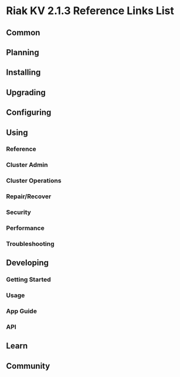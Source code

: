 # Riak KV 2.1.3 Reference Links List


## Common

[downloads]: /riak/kv/2.0.0/downloads/
[install index]: /riak/kv/2.0.0/setup/installing
[upgrade index]: /riak/kv/2.0.0/upgrading
[plan index]: /riak/kv/2.0.0/planning
[config index]: /riak/2.1.3/using/configuring/
[config reference]: /riak/kv/2.0.0/configuring/reference/
[manage index]: /riak/kv/2.0.0/using/managing
[performance index]: /riak/kv/2.0.0/using/performance
[glossary vnode]: /riak/kv/2.0.0/learn/glossary/#vnode
[contact basho]: http://basho.com/contact/


## Planning

[plan index]: /riak/kv/2.0.0/setup/planning
[plan start]: /riak/kv/2.0.0/setup/planning/start
[plan backend]: /riak/kv/2.0.0/setup/planning/backend
[plan backend bitcask]: /riak/kv/2.0.0/setup/planning/backend/bitcask
[plan backend leveldb]: /riak/kv/2.0.0/setup/planning/backend/leveldb
[plan backend memory]: /riak/kv/2.0.0/setup/planning/backend/memory
[plan backend multi]: /riak/kv/2.0.0/setup/planning/backend/multi
[plan cluster capacity]: /riak/kv/2.0.0/setup/planning/cluster-capacity
[plan bitcask capacity]: /riak/kv/2.0.0/setup/planning/bitcask-capacity-calc
[plan best practices]: /riak/kv/2.0.0/setup/planning/best-practices
[plan future]: /riak/kv/2.0.0/setup/planning/future


## Installing

[install index]: /riak/kv/2.0.0/setup/installing
[install aws]: /riak/kv/2.0.0/setup/installing/amazon-web-services
[install debian & ubuntu]: /riak/kv/2.0.0/setup/installing/debian-ubuntu
[install freebsd]: /riak/kv/2.0.0/setup/installing/freebsd
[install mac osx]: /riak/kv/2.0.0/setup/installing/mac-osx
[install rhel & centos]: /riak/kv/2.0.0/setup/installing/rhel-centos
[install smartos]: /riak/kv/2.0.0/setup/installing/smartos
[install solaris]: /riak/kv/2.0.0/setup/installing/solaris
[install suse]: /riak/kv/2.0.0/setup/installing/suse
[install windows azure]: /riak/kv/2.0.0/setup/installing/windows-azure

[install source index]: /riak/kv/2.0.0/setup/installing/source
[install source erlang]: /riak/kv/2.0.0/setup/installing/source/erlang
[install source jvm]: /riak/kv/2.0.0/setup/installing/source/jvm

[install verify]: /riak/kv/2.0.0/setup/installing/verify


## Upgrading

[upgrade index]: /riak/kv/2.0.0/setup/upgrading
[upgrade checklist]: /riak/kv/2.0.0/setup/upgrading/checklist
[upgrade version]: /riak/kv/2.0.0/setup/upgrading/version
[upgrade cluster]: /riak/kv/2.0.0/setup/upgrading/cluster
[upgrade mdc]: /riak/kv/2.0.0/setup/upgrading/multi-datacenter
[upgrade downgrade]: /riak/kv/2.0.0/setup/upgrading/downgrade


## Configuring

[config index]: /riak/kv/2.0.0/configuring
[config basic]: /riak/kv/2.0.0/configuring/basic
[config backend]: /riak/kv/2.0.0/configuring/backend
[config manage]: /riak/kv/2.0.0/configuring/managing
[config reference]: /riak/kv/2.0.0/configuring/reference/
[config strong consistency]: /riak/kv/2.0.0/configuring/strong-consistency
[config load balance]: /riak/kv/2.0.0/configuring/load-balancing-proxy
[config mapreduce]: /riak/kv/2.0.0/configuring/map-reduce
[config search]: /riak/kv/2.0.0/configuring/search/

[config v3 mdc]: /riak/kv/2.0.0/configuring/v3-multi-datacenter
[config v3 nat]: /riak/kv/2.0.0/configuring/v3-multi-datacenter/nat
[config v3 quickstart]: /riak/kv/2.0.0/configuring/v3-multi-datacenter/quick-start
[config v3 ssl]: /riak/kv/2.0.0/configuring/v3-multi-datacenter/ssl

[config v2 mdc]: /riak/kv/2.0.0/configuring/v2-multi-datacenter
[config v2 nat]: /riak/kv/2.0.0/configuring/v2-multi-datacenter/nat
[config v2 quickstart]: /riak/kv/2.0.0/configuring/v2-multi-datacenter/quick-start
[config v2 ssl]: /riak/kv/2.0.0/configuring/v2-multi-datacenter/ssl



## Using

[use index]: /riak/kv/2.0.0/using/
[use admin commands]: /riak/kv/2.0.0/using/cluster-admin-commands
[use running cluster]: /riak/kv/2.0.0/using/running-a-cluster

### Reference

[use ref custom code]: /riak/kv/2.0.0/using/reference/custom-code
[use ref handoff]: /riak/kv/2.0.0/using/reference/handoff
[use ref monitoring]: /riak/kv/2.0.0/using/reference/monitoring
[use ref search]: /riak/kv/2.0.0/using/reference/search
[use ref 2i]: /riak/kv/2.0.0/using/reference/secondary-indexes
[use ref snmp]: /riak/kv/2.0.0/using/reference/snmp
[use ref strong consistency]: /riak/2.1.3/using/reference/strong-consistency
[use ref jmx]: /riak/kv/2.0.0/using/reference/jmx
[use ref obj del]: /riak/kv/2.0.0/using/reference/object-deletion/
[use ref v3 mdc]: /riak/kv/2.0.0/using/reference/v3-multi-datacenter
[use ref v2 mdc]: /riak/kv/2.0.0/using/reference/v2-multi-datacenter

### Cluster Admin

[use admin index]: /riak/kv/2.0.0/using/admin/
[use admin commands]: /riak/kv/2.0.0/using/admin/commands/
[use admin riak cli]: /riak/kv/2.0.0/using/admin/riak-cli/
[use admin riak-admin]: /riak/kv/2.0.0/using/admin/riak-admin/
[use admin riak control]: /riak/kv/2.0.0/using/admin/riak-control/

### Cluster Operations

[cluster ops add remove node]: /riak/kv/2.0.0/using/cluster-operations/adding-removing-nodes
[cluster ops inspect node]: /riak/kv/2.0.0/using/cluster-operations/inspecting-node
[cluster ops change info]: /riak/kv/2.0.0/using/cluster-operations/changing-cluster-info
[cluster ops load balance]: /riak/kv/2.0.0/using/cluster-operations/load-balancing
[cluster ops bucket types]: /riak/kv/2.0.0/using/cluster-operations/bucket-types
[cluster ops handoff]: /riak/kv/2.0.0/using/cluster-operations/handoff
[cluster ops log]: /riak/kv/2.0.0/using/cluster-operations/logging
[cluster ops obj del]: /riak/kv/2.0.0/using/cluster-operations/object-deletion
[cluster ops backup]: /riak/kv/2.0.0/using/cluster-operations/backing-up
[cluster ops mdc]: /riak/kv/2.0.0/using/cluster-operations/multi-datacenter
[cluster ops strong consistency]: /riak/kv/2.0.0/using/cluster-operations/strong-consistency
[cluster ops 2i]: /riak/kv/2.0.0/using/cluster-operations/secondary-indexes
[cluster ops v3 mdc]: /riak/kv/2.0.0/using/cluster-operations/v3-multi-datacenter
[cluster ops v2 mdc]: /riak/kv/2.0.0/using/cluster-operations/v2-multi-datacenter

### Repair/Recover

[repair recover index]: /riak/kv/2.0.0/repair-recovery
[repair recover index]: /riak/kv/2.0.0/repair-recovery/failure-recovery/

### Security

[security index]: /riak/kv/2.0.0/using/security/
[security basics]: /riak/kv/2.0.0/using/security/basics
[security managing]: /riak/kv/2.0.0/using/security/managing-sources/

### Performance

[perf index]: /riak/kv/2.0.0/using/performance/
[perf benchmark]: /riak/kv/2.0.0/using/performance/benchmarking
[perf open files]: /riak/kv/2.0.0/using/performance/open-files-limit/
[perf erlang]: /riak/kv/2.0.0/using/performance/erlang
[perf aws]: /riak/kv/2.0.0/using/performance/amazon-web-services
[perf latency checklist]: /riak/kv/2.0.0/using/performance/latency-reduction-checklist

### Troubleshooting

[troubleshoot http]: /riak/kv/2.0.0/using/troubleshooting/http-204


## Developing

[dev index]: /riak/kv/2.0.0/developing
[dev client libraries]: /riak/kv/2.0.0/developing/client-libraries
[dev data model]: /riak/kv/2.0.0/developing/data-modeling
[dev data types]: /riak/kv/2.0.0/developing/data-types
[dev kv model]: /riak/kv/2.0.0/developing/key-value-modeling

### Getting Started

[getting started]: /riak/kv/2.0.0/developing/getting-started
[getting started java]: /riak/kv/2.0.0/developing/getting-started/java
[getting started ruby]: /riak/kv/2.0.0/developing/getting-started/ruby
[getting started python]: /riak/kv/2.0.0/developing/getting-started/python
[getting started php]: /riak/kv/2.0.0/developing/getting-started/php
[getting started csharp]: /riak/kv/2.0.0/developing/getting-started/csharp
[getting started nodejs]: /riak/kv/2.0.0/developing/getting-started/nodejs
[getting started erlang]: /riak/kv/2.0.0/developing/getting-started/erlang
[getting started golang]: /riak/kv/2.0.0/developing/getting-started/golang

[obj model java]: /riak/kv/2.0.0/developing/getting-started/java/object-modeling
[obj model ruby]: /riak/kv/2.0.0/developing/getting-started/ruby/object-modeling
[obj model python]: /riak/kv/2.0.0/developing/getting-started/python/object-modeling
[obj model csharp]: /riak/kv/2.0.0/developing/getting-started/csharp/object-modeling
[obj model nodejs]: /riak/kv/2.0.0/developing/getting-started/nodejs/object-modeling
[obj model erlang]: /riak/kv/2.0.0/developing/getting-started/erlang/object-modeling
[obj model golang]: /riak/kv/2.0.0/developing/getting-started/golang/object-modeling

### Usage

[usage index]: /riak/kv/2.0.0/developing/usage
[usage bucket types]: /riak/kv/2.0.0/developing/usage/bucket-types
[usage commit hooks]: /riak/kv/2.0.0/developing/usage/commit-hooks
[usage conflict resolution]: /riak/kv/2.0.0/developing/usage/conflict-resolution
[usage content types]: /riak/kv/2.0.0/developing/usage/content-types
[usage create objects]: /riak/kv/2.0.0/developing/usage/create-objects
[usage custom extractors]: /riak/kv/2.0.0/developing/usage/custom-extractors
[usage delete objects]: /riak/kv/2.0.0/developing/usage/deleting-objects
[usage mapreduce]: /riak/kv/2.0.0/developing/usage/mapreduce
[usage search]: /riak/kv/2.0.0/developing/usage/search
[usage search schema]: /riak/kv/2.0.0/developing/usage/search-schemas
[usage search data types]: /riak/kv/2.0.0/developing/usage/searching-data-types
[usage 2i]: /riak/kv/2.0.0/developing/usage/secondary-indexes
[usage update objects]: /riak/kv/2.0.0/developing/usage/updating-objects

### App Guide

[apps mapreduce]: /riak/kv/2.0.0/developing/app-guide/advanced-mapreduce
[apps replication properties]: /riak/kv/2.0.0/developing/app-guide/replication-properties
[apps strong consistency]: /riak/kv/2.0.0/developing/app-guide/strong-consistency

### API

[dev api backend]: /riak/kv/2.0.0/developing/api/backend
[dev api http]: /riak/kv/2.0.0/developing/api/http
[dev api http status]: /riak/kv/2.0.0/developing/api/http/status
[dev api pbc]: /riak/kv/2.0.0/developing/api/protocol-buffers/


## Learn

[learn new nosql]: /riak/kv/learn/new-to-nosql
[learn use cases]: /riak/kv/learn/use-cases
[learn why riak]: /riak/kv/learn/why-riak-kv

[glossary]: /riak/kv/2.0.0/learn/glossary/
[glossary aae]: /riak/kv/2.0.0/learn/glossary/#active-anti-entropy-aae
[glossary read rep]: /riak/kv/2.0.0/learn/glossary/#read-repair
[glossary vnode]: /riak/kv/2.0.0/learn/glossary/#vnode

[concept aae]: /riak/kv/2.0.0/learn/concepts/active-anti-entropy/
[concept buckets]: /riak/kv/2.0.0/learn/concepts/buckets
[concept cap neg]: /riak/kv/2.0.0/learn/concepts/capability-negotiation
[concept causal context]: /riak/kv/2.0.0/learn/concepts/causal-context
[concept clusters]: /riak/kv/2.0.0/learn/concepts/clusters/
[concept crdts]: /riak/kv/2.0.0/learn/concepts/crdts
[concept eventual consistency]: /riak/kv/2.0.0/learn/concepts/eventual-consistency
[concept keys objects]: /riak/kv/2.0.0/learn/concepts/keys-and-objects
[concept replication]: /riak/kv/2.0.0/learn/concepts/replication
[concept strong consistency]: /riak/kv/2.0.0/learn/concepts/strong-consistency
[concept vnodes]: /riak/kv/2.0.0/learn/concepts/vnodes



## Community

[community]: /community
[community projects]: /community/projects
[reporting bugs]: /community/reporting-bugs
[taishi]: /community/taishi

